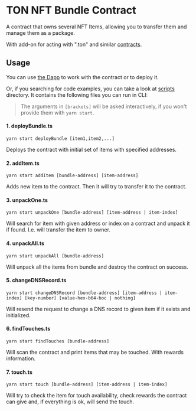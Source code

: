 # TON NFT Bundle Contract

A contract that owns several NFT Items, allowing you to transfer them and manage them as a package.

With add-on for acting with ".ton" and similar [contracts](https://github.com/ton-blockchain/dns-contract).


## Usage
You can use [the Dapp](https://1ixi1.github.io/NFT-Bundle)
to work with the contract or to deploy it.

Or, if you searching for code examples, you can take a look at
[scripts](scripts/) directory. It contains the following files you can run in CLI:

> The arguments in `[brackets]` will be asked interactively,
if you won't provide them with `yarn start`.

#### 1. deployBundle.ts
```
yarn start deployBundle [item1,item2,...]
```
Deploys the contract with initial set of items with specified addresses.

#### 2. addItem.ts
```
yarn start addItem [bundle-address] [item-address]
```
Adds new item to the contract.
Then it will try to transfer it to the contract.

#### 3. unpackOne.ts
```
yarn start unpackOne [bundle-address] [item-address | item-index]
```
Will search for item with given address or index on a contract and unpack it if found.
I.e. will transfer the item to owner.

#### 4. unpackAll.ts
```
yarn start unpackAll [bundle-address]
```
Will unpack all the items from bundle and destroy the contract on success.

#### 5. changeDNSRecord.ts
```
yarn start changeDNSRecord [bundle-address] [item-address | item-index] [key-number] [value-hex-b64-boc | nothing]
```
Will resend the request to change a DNS record
to given item if it exists and initialized.

#### 6. findTouches.ts
```
yarn start findTouches [bundle-address]
```
Will scan the contract and print items that may be touched.
With rewards information.

#### 7. touch.ts
```
yarn start touch [bundle-address] [item-address | item-index]
```
Will try to check the item for touch availability,
check rewards the contract can give and, if everything is ok,
will send the touch.
